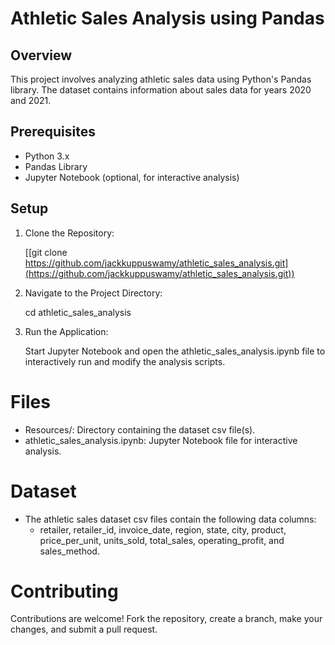 # Athletic Sales Analysis using Pandas
## Overview
This project involves analyzing athletic sales data using Python's Pandas library. The dataset contains information about sales data for years 2020 and 2021.

## Prerequisites
* Python 3.x
* Pandas Library
* Jupyter Notebook (optional, for interactive analysis)

## Setup
1. Clone the Repository:

    [[git clone https://github.com/jackkuppuswamy/athletic_sales_analysis.git](https://github.com/jackkuppuswamy/athletic_sales_analysis.git))

2. Navigate to the Project Directory:

    cd athletic_sales_analysis

3. Run the Application:

    Start Jupyter Notebook and open the athletic_sales_analysis.ipynb file to interactively run and modify the analysis scripts.
    
# Files
* Resources/: Directory containing the dataset csv file(s).
* athletic_sales_analysis.ipynb: Jupyter Notebook file for interactive analysis.

# Dataset
* The athletic sales dataset csv files contain the following data columns:
    * retailer,	retailer_id, invoice_date, region, state, city, product, price_per_unit, units_sold, total_sales, operating_profit, and sales_method.
    

# Contributing
Contributions are welcome! Fork the repository, create a branch, make your changes, and submit a pull request.